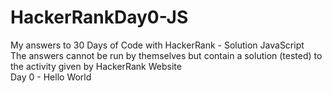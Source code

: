 # HackerRankDay0-JS
My answers to 30 Days of Code with HackerRank - Solution JavaScript </br>
The answers cannot be run by themselves but contain a solution (tested) to the activity given by HackerRank Website </br>
Day 0 - Hello World
